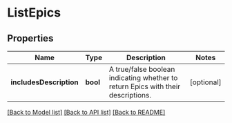 # ListEpics

## Properties
Name | Type | Description | Notes
------------ | ------------- | ------------- | -------------
**includesDescription** | **bool** | A true/false boolean indicating whether to return Epics with their descriptions. | [optional] 

[[Back to Model list]](../../README.md#documentation-for-models) [[Back to API list]](../../README.md#documentation-for-api-endpoints) [[Back to README]](../../README.md)

